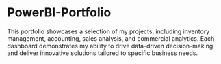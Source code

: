# PowerBI-Portfolio
This portfolio showcases a selection of my projects, including inventory management, accounting, sales analysis, and commercial analytics. Each dashboard demonstrates my ability to drive data-driven decision-making and deliver innovative solutions tailored to specific business needs.
